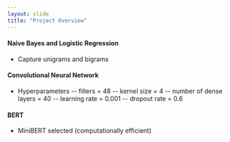 ```yaml
---
layout: slide
title: "Project Overview"
---
```

    
#### Naive Bayes and Logistic Regression

- Capture unigrams and bigrams

#### Convolutional Neural Network

- Hyperparameters
-- filters = 48
-- kernel size = 4
-- number of dense layers = 40
-- learning rate = 0.001
-- dropout rate = 0.6

#### BERT

- MiniBERT selected (computationally efficient)

